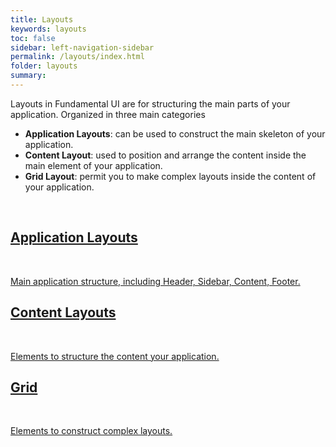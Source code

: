 ```yaml
---
title: Layouts
keywords: layouts
toc: false
sidebar: left-navigation-sidebar
permalink: /layouts/index.html
folder: layouts
summary:
---
```


Layouts in Fundamental UI are for structuring the main parts of your application. Organized in three main categories
* **Application Layouts**: can be used to construct the main skeleton of your application.
* **Content Layout**: used to position and arrange the content inside the main element of your application.
* **Grid Layout**: permit you to make complex layouts inside the content of your application.

<br>

<div class="fd-card-group fd-card-group--2col docs-cards">
    <a class="fd-card" role="button" href="application-layouts.html">
        <div class="fd-card__content">
             <h2 class="fd-card__header">
                 Application Layouts
             </h2>
            <br/>
             <p class="fd-card__description">
                 Main application structure, including Header, Sidebar, Content, Footer.
             </p>
        </div>
    </a>
    <a class="fd-card" role="button" href="content-layouts.html">
        <div class="fd-card__content">
             <h2 class="fd-card__header">
                 Content Layouts
             </h2>
            <br/>
             <p class="fd-card__description">
                 Elements to structure the content your application.
             </p>
        </div>
    </a>
    <a class="fd-card" role="button" href="grid-layouts.html">
        <div class="fd-card__content">
             <h2 class="fd-card__header">
                 Grid
             </h2>
            <br/>
             <p class="fd-card__description">
                 Elements to construct complex layouts.
             </p>
        </div>
    </a>
</div>
